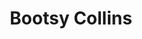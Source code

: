 ---
title: "Bootsy Collins"
summary: "American funk / R&B / rock bassist. Born 26 October 1951 in Cincinnati, Ohio. Before he started his solo career with / without , Bootsy famously played in 's band and . May appear as William \"Bootsy\" Collins, William E. Collins, William Earl Collins, or William Collins on release."
image: "bootsy-collins.jpg"
apple_music_artist_url: "https://music.apple.com/gb/artist/bootsy-collins/712040"
---